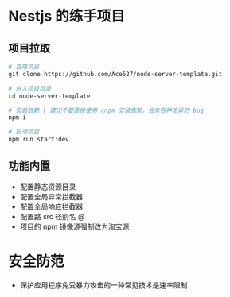 # Nestjs 的练手项目

## 项目拉取

```bash
# 克隆项目
git clone https://github.com/Ace627/node-server-template.git

# 进入项目目录
cd node-server-template

# 安装依赖 | 建议不要直接使用 cnpm 安装依赖，会有各种诡异的 bug
npm i

# 启动项目
npm run start:dev
```

## 功能内置

- 配置静态资源目录
- 配置全局异常拦截器
- 配置全局响应拦截器
- 配置路 src 径别名 @
- 项目的 npm 镜像源强制改为淘宝源

# 安全防范

- 保护应用程序免受暴力攻击的一种常见技术是速率限制
